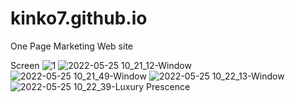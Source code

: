 # kinko7.github.io
One Page Marketing Web site

Screen
![1](https://user-images.githubusercontent.com/68755402/170272872-5e4bc580-bafd-40e3-adb0-a85482003243.png)
![2022-05-25 10_21_12-Window](https://user-images.githubusercontent.com/68755402/170272895-6a0d78d5-a65a-41c6-91bb-cbcfa17820f9.png)
![2022-05-25 10_21_49-Window](https://user-images.githubusercontent.com/68755402/170272916-a0923efb-7b8e-4be2-a480-e803e5c96be8.png)
![2022-05-25 10_22_13-Window](https://user-images.githubusercontent.com/68755402/170272962-98762afc-2d82-429f-a702-12add4aa2758.png)
![2022-05-25 10_22_39-Luxury Prescence](https://user-images.githubusercontent.com/68755402/170272975-a050de9c-55c3-4885-82ac-379c5629da5e.png)
